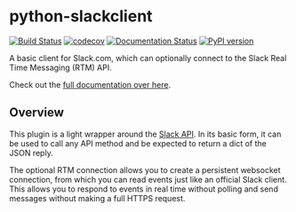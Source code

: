 python-slackclient
================

[![Build Status](https://travis-ci.org/slackapi/python-slackclient.svg?branch=master)](https://travis-ci.org/slackapi/python-slackclient)
[![codecov](https://codecov.io/gh/slackapi/python-slackclient/branch/master/graph/badge.svg)](https://codecov.io/gh/slackapi/python-slackclient)
[![Documentation Status](https://readthedocs.org/projects/python-slackclient/badge/?version=latest)](http://python-slackclient.readthedocs.io/en/latest/?badge=latest)
[![PyPI version](https://badge.fury.io/py/slackclient.svg)](https://pypi.python.org/pypi/slackclient)

A basic client for Slack.com, which can optionally connect to the Slack Real Time Messaging (RTM) API.

Check out the [full documentation over here](http://slackapi.github.io/python-slackclient).

Overview
---------
This plugin is a light wrapper around the [Slack API](https://api.slack.com/). In its basic form, it can be used to call any API method and be expected to return a dict of the JSON reply.

The optional RTM connection allows you to create a persistent websocket connection, from which you can read events just like an official Slack client. This allows you to respond to events in real time without polling and send messages without making a full HTTPS request.
